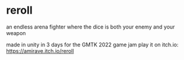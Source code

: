 # reroll
an endless arena fighter where the dice is both your enemy and your weapon

made in unity in 3 days for the GMTK 2022 game jam
play it on itch.io: https://amirave.itch.io/reroll
